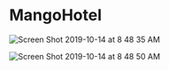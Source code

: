 # MangoHotel



![Screen Shot 2019-10-14 at 8 48 35 AM](https://user-images.githubusercontent.com/34743233/66727972-f6b6f500-ee5f-11e9-9ffa-2d52a106685b.png)

![Screen Shot 2019-10-14 at 8 48 50 AM](https://user-images.githubusercontent.com/34743233/66727978-fdde0300-ee5f-11e9-89ea-ef458af4da52.png)

